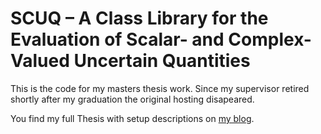 # SCUQ – A Class Library for the Evaluation of Scalar- and Complex-Valued Uncertain Quantities

This is the code for my masters thesis work. Since my supervisor retired shortly after my
graduation the original hosting disapeared.

You find my full Thesis with setup descriptions on [my blog](https://reidemeister.com/blog/2007.02.16).
